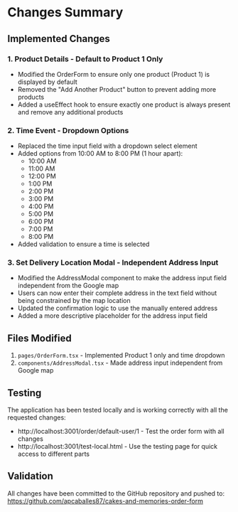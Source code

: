 # Changes Summary

## Implemented Changes

### 1. Product Details - Default to Product 1 Only
- Modified the OrderForm to ensure only one product (Product 1) is displayed by default
- Removed the "Add Another Product" button to prevent adding more products
- Added a useEffect hook to ensure exactly one product is always present and remove any additional products

### 2. Time Event - Dropdown Options
- Replaced the time input field with a dropdown select element
- Added options from 10:00 AM to 8:00 PM (1 hour apart):
  - 10:00 AM
  - 11:00 AM
  - 12:00 PM
  - 1:00 PM
  - 2:00 PM
  - 3:00 PM
  - 4:00 PM
  - 5:00 PM
  - 6:00 PM
  - 7:00 PM
  - 8:00 PM
- Added validation to ensure a time is selected

### 3. Set Delivery Location Modal - Independent Address Input
- Modified the AddressModal component to make the address input field independent from the Google map
- Users can now enter their complete address in the text field without being constrained by the map location
- Updated the confirmation logic to use the manually entered address
- Added a more descriptive placeholder for the address input field

## Files Modified

1. `pages/OrderForm.tsx` - Implemented Product 1 only and time dropdown
2. `components/AddressModal.tsx` - Made address input independent from Google map

## Testing

The application has been tested locally and is working correctly with all the requested changes:

- http://localhost:3001/order/default-user/1 - Test the order form with all changes
- http://localhost:3001/test-local.html - Use the testing page for quick access to different parts

## Validation

All changes have been committed to the GitHub repository and pushed to:
https://github.com/apcaballes87/cakes-and-memories-order-form